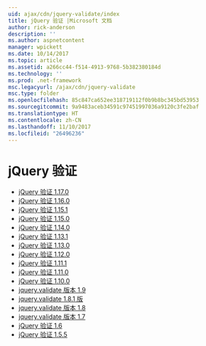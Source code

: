 ```yaml
---
uid: ajax/cdn/jquery-validate/index
title: jQuery 验证 |Microsoft 文档
author: rick-anderson
description: ''
ms.author: aspnetcontent
manager: wpickett
ms.date: 10/14/2017
ms.topic: article
ms.assetid: a266cc44-f514-4913-9768-5b382380184d
ms.technology: ''
ms.prod: .net-framework
msc.legacyurl: /ajax/cdn/jquery-validate
msc.type: folder
ms.openlocfilehash: 85c847ca652ee318719112f0b9b8bc345bd53953
ms.sourcegitcommit: 9a9483aceb34591c97451997036a9120c3fe2baf
ms.translationtype: HT
ms.contentlocale: zh-CN
ms.lasthandoff: 11/10/2017
ms.locfileid: "26496236"
---
```

<a name="jquery-validate"></a>jQuery 验证
====================
- [jQuery 验证 1.17.0](cdnjqueryvalidate1170.md)
- [jQuery 验证 1.16.0](cdnjqueryvalidate1160.md)
- [jQuery 验证 1.15.1](cdnjqueryvalidate1151.md)
- [jQuery 验证 1.15.0](cdnjqueryvalidate1150.md)
- [jQuery 验证 1.14.0](cdnjqueryvalidate1140.md)
- [jQuery 验证 1.13.1](cdnjqueryvalidate1131.md)
- [jQuery 验证 1.13.0](cdnjqueryvalidate1130.md)
- [jQuery 验证 1.12.0](cdnjqueryvalidate1120.md)
- [jQuery 验证 1.11.1](cdnjqueryvalidate1111.md)
- [jQuery 验证 1.11.0](cdnjqueryvalidate111.md)
- [jQuery 验证 1.10.0](cdnjqueryvalidate110.md)
- [jquery.validate 版本 1.9](cdnjqueryvalidate19.md)
- [jquery.validate 1.8.1 版](cdnjqueryvalidate181.md)
- [jquery.validate 版本 1.8](cdnjqueryvalidate18.md)
- [jquery.validate 版本 1.7](cdnjqueryvalidate17.md)
- [jQuery 验证 1.6](cdnjqueryvalidate16.md)
- [jQuery 验证 1.5.5](cdnjqueryvalidate155.md)
